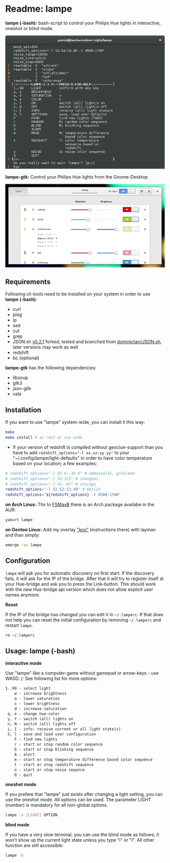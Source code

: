 # Readme: lampe

**lampe (-bash):**
bash-script to control your Philips Hue lights in interactive, oneshot or blind mode.

![lampe](/lampe.png)

**lampe-gtk:**
Control your Philips Hue lights from the Gnome-Desktop

![lampe-gtk](/lampe-gtk.png)

## Requirements
Following cli-tools need to be installed on your system in order to use **lampe (-bash)**:
- curl
- ping
- ip
- sed
- cut
- grep
- JSON.sh [v0.2.1](https://github.com/poinck/JSON.sh/tree/v0.2.1) forked, tested and branched from [dominictarr/JSON.sh](https://github.com/dominictarr/JSON.sh), later versions may work as well
- redshift
- bc (optional)

**lampe-gtk** has the following dependencies:
- libsoup
- gtk3
- json-glib
- vala

## Installation
If you want to use "lampe" system-wide, you can install it this way:
```.sh
make
make install # as root or use sudo
```
- If your version of redshift is compiled without geoclue-support than you have to add `redshift_options="-l xx.xx:yy.yy"` to your "~/.config/lampe/light-defaults" in order to have color temperature based on your location; a few examples:
```.sh
# redshift_options="-l 65.6:-36.6" # ammassalik, grönland
# redshift_options="-l 31:121" # shanghai
# redshift_options="-l 41:-87" # chicago
redshift_options="-l 52.52:13.40" # berlin
redshift_options="${redshift_options} -t 9500:1700"
```

**on Arch Linux:**
Thx to [FSMaxB](https://github.com/FSMaxB) there is an Arch package availabe in the AUR:
```.sh
yaourt lampe
```

**on Gentoo Linux:**
Add my overlay ["koo"](https://github.com/poinck/koo) (instructions there) with layman and than simply:
```.sh
emerge -av lampe
```

## Configuration
`lampe` will ask you for automatic discovery on first start. If the discovery fails, it will ask for the IP of the bridge. After that it will try to register itself at your Hue-bridge and ask you to press the Link-button. This should work with the new Hue-bridge api version which does not allow explicit user names anymore.

**Reset**

If the IP of the bridge has changed you can edit it in `~/.lamperc`. If that does not help you can reset the initial configuration by removing `~/.lamperc` and restart `lampe`.
```.sh
rm ~/.lamperc
```

## Usage: lampe (-bash)

**interactive mode**

Use "lampe" like a computer-game without gamepad or arrow-keys - use WASD. *(:*
See following list for more options:
```
1..99 - select light
    w - increase brightness
    a - lower saturation
    s - lower brightness
    d - increase saturation
 q, e - change hue-color
 y, Y - switch (all) lights on
 n, N - switch (all) lights off
 i, I - info: receive current or all light state(s)
 S, l - save and load user configuration
    F - find new lights
    r - start or stop random color sequence
    b - start or stop blinking sequence
    A - alert
    m - start or stop temperature difference based color sequence
    t - start or stop redshift sequence
    o - start or stop noise sequnce
    Q - quit
```

**oneshot mode**

If you prefere that "lampe" just exists after changing a light setting, you can use the oneshot mode. All options can be used. The parameter LIGHT (number) is mandatory for all non-global options.
```.sh
lampe -s [LIGHT] OPTION
```

**blind mode**

If you have a very slow terminal, you can use the blind mode as follows; it won't show up the current light state unless you type "i" or "I". All other function are still accessible:
```.sh
lampe -b
```
